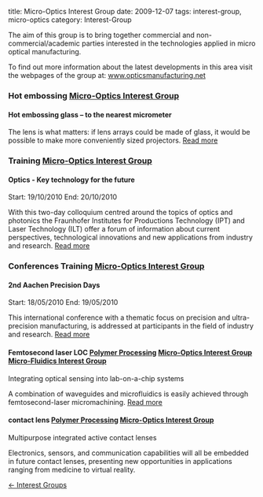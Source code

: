 title: Micro-Optics Interest Group
date: 2009-12-07 
tags: interest-group, micro-optics
category: Interest-Group

The aim of this group is to bring together commercial and non-commercial/academic parties interested in the technologies applied in micro optical manufacturing.

To find out more information about the latest developments in this area visit the webpages of the group at: <a href="www.opticsmanufacturing.net">www.opticsmanufacturing.net</a>

### Hot embossing <a href="/4m-association/node/16">Micro-Optics Interest Group</a> 

#### Hot embossing glass – to the nearest micrometer

The lens is what matters: if lens arrays could be made of glass, it would be possible to make more conveniently sized projectors. <a href="/4m-association/content/Hot-embossing-glass-%E2%80%93-nearest-micrometer">Read more</a>

### Training <a href="/4m-association/node/16">Micro-Optics Interest Group</a>     
   
#### Optics - Key technology for the future
Start: 19/10/2010  End: 20/10/2010

With this two-day colloquium centred around the topics of optics and photonics the Fraunhofer Institutes for Productions Technology (IPT) and Laser Technology (ILT) offer a forum of information about current perspectives, technological innovations and new applications from industry and research. <a href="/4m-association/event/Optics-Key-technology-future">Read more</a>

### Conferences Training <a href="/4m-association/node/16">Micro-Optics Interest Group</a> 

#### 2nd Aachen Precision Days
Start: 18/05/2010  End: 19/05/2010

This international conference with a thematic focus on precision and ultra-precision manufacturing, is addressed at participants in the field of industry and research. <a href="/4m-association/event/2nd-Aachen-Precision-Days">Read more</a>


#### Femtosecond laser LOC <a href="/4m-association/node/15">Polymer Processing</a> <a href="/4m-association/node/16">Micro-Optics Interest Group</a> <a href="/interest-group/Micro-Fluidics-Interest-Group">Micro-Fluidics Interest Group</a>

Integrating optical sensing into lab-on-a-chip systems

A combination of waveguides and microfluidics is easily achieved through femtosecond-laser micromachining. <a href="/4m-association/content/Integrating-optical-sensing-lab-chip-systems">Read more</a>

#### contact lens <a href="/4m-association/node/15">Polymer Processing</a> <a href="/4m-association/node/16">Micro-Optics Interest Group</a>

Multipurpose integrated active contact lenses

Electronics, sensors, and communication capabilities will all be embedded in future contact lenses, presenting new opportunities in applications ranging from medicine to virtual reality.

[&larr; Interest Groups](/4m-association/interest-groups.html)